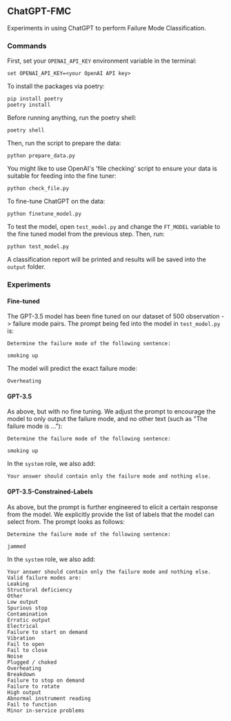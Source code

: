 ## ChatGPT-FMC

Experiments in using ChatGPT to perform Failure Mode Classification.

### Commands

First, set your `OPENAI_API_KEY` environment variable in the terminal:

    set OPENAI_API_KEY=<your OpenAI API key>

To install the packages via poetry:

    pip install poetry
    poetry install

Before running anything, run the poetry shell:

    poetry shell

Then, run the script to prepare the data:

    python prepare_data.py

You might like to use OpenAI's 'file checking' script to ensure your data is suitable for feeding into the fine tuner:

    python check_file.py

To fine-tune ChatGPT on the data:

    python finetune_model.py

To test the model, open `test_model.py` and change the `FT_MODEL` variable to the fine tuned model from the previous step. Then, run:

    python test_model.py

A classification report will be printed and results will be saved into the `output` folder.

### Experiments

#### Fine-tuned

The GPT-3.5 model has been fine tuned on our dataset of 500 observation -> failure mode pairs. The prompt being fed into the model in `test_model.py` is:

    Determine the failure mode of the following sentence:

    smoking up

The model will predict the exact failure mode:

    Overheating

#### GPT-3.5

As above, but with no fine tuning. We adjust the prompt to encourage the model to only output the failure mode, and no other text (such as "The failure mode is ..."):

    Determine the failure mode of the following sentence:

    smoking up

In the `system` role, we also add:

    Your answer should contain only the failure mode and nothing else.

#### GPT-3.5-Constrained-Labels

As above, but the prompt is further engineered to elicit a certain response from the model. We explicitly provide the list of labels that the model can select from. The prompt looks as follows:

    Determine the failure mode of the following sentence:

    jammed

In the `system` role, we also add:

    Your answer should contain only the failure mode and nothing else. Valid failure modes are:
    Leaking
    Structural deficiency
    Other
    Low output
    Spurious stop
    Contamination
    Erratic output
    Electrical
    Failure to start on demand
    Vibration
    Fail to open
    Fail to close
    Noise
    Plugged / choked
    Overheating
    Breakdown
    Failure to stop on demand
    Failure to rotate
    High output
    Abnormal instrument reading
    Fail to function
    Minor in-service problems
